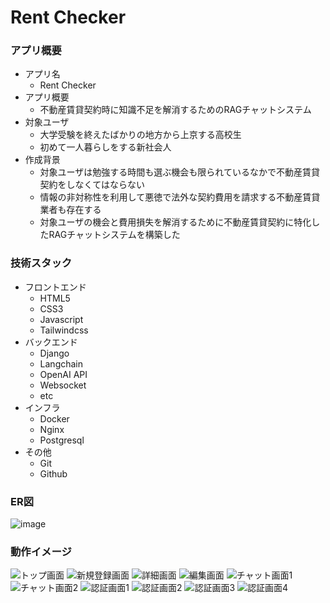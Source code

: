 # Rent Checker
### アプリ概要
* アプリ名
  * Rent Checker
* アプリ概要
  * 不動産賃貸契約時に知識不足を解消するためのRAGチャットシステム
* 対象ユーザ
  * 大学受験を終えたばかりの地方から上京する高校生
  * 初めて一人暮らしをする新社会人
* 作成背景
  * 対象ユーザは勉強する時間も選ぶ機会も限られているなかで不動産賃貸契約をしなくてはならない
  * 情報の非対称性を利用して悪徳で法外な契約費用を請求する不動産賃貸業者も存在する
  * 対象ユーザの機会と費用損失を解消するために不動産賃貸契約に特化したRAGチャットシステムを構築した
### 技術スタック
* フロントエンド
  * HTML5
  * CSS3
  * Javascript
  * Tailwindcss
* バックエンド
  * Django
  * Langchain
  * OpenAI API
  * Websocket
  * etc
* インフラ
  * Docker
  * Nginx
  * Postgresql
* その他
  * Git
  * Github

### ER図
![image](https://github.com/user-attachments/assets/b24bee65-d957-4f73-89d5-6a59f9cd2ed0)


### 動作イメージ
![トップ画面](https://github.com/user-attachments/assets/c318e263-b997-47d5-8833-a265d35eed34)
![新規登録画面](https://github.com/user-attachments/assets/17aee3a3-32f6-4b2f-9851-9cbd30688b47)
![詳細画面](https://github.com/user-attachments/assets/88004c93-7f9b-49eb-b2b0-422512e8fbcb)
![編集画面](https://github.com/user-attachments/assets/b9a15a98-cd59-4f01-8018-f2b7f2312261)
![チャット画面1](https://github.com/user-attachments/assets/c9ea3289-b65f-4cdc-b7ab-f50b61a2fc04)
![チャット画面2](https://github.com/user-attachments/assets/661d830e-2603-4b82-b7cc-8edc1380ae7a)
![認証画面1](https://github.com/user-attachments/assets/4fbb814d-8091-42c1-ae66-d8b0930028ee)
![認証画面2](https://github.com/user-attachments/assets/ab5e6712-9970-4310-9594-7f49c785233b)
![認証画面3](https://github.com/user-attachments/assets/52813470-43db-41cb-bf8f-5a992268e599)
![認証画面4](https://github.com/user-attachments/assets/fa2edee7-ba2a-4df5-86f3-f9c4460a6edc)







